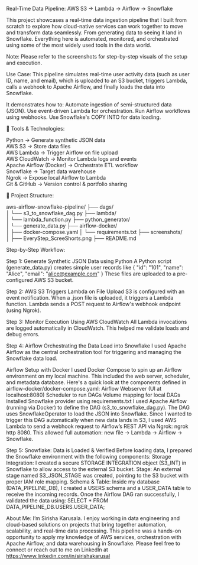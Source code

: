 Real-Time Data Pipeline: AWS S3 → Lambda → Airflow → Snowflake

This project showcases a real-time data ingestion pipeline that I built from scratch to explore how cloud-native services can work together to move and transform data seamlessly. From generating data to seeing it land in Snowflake. Everything here is automated, monitored, and orchestrated using some of the most widely used tools in the data world.

Note: Please refer to the screenshots for step-by-step visuals of the setup and execution.

Use Case: 
This pipeline simulates real-time user activity data (such as user ID, name, and email), which is uploaded to an S3 bucket, triggers Lambda, calls a webhook to Apache Airflow, and finally loads the data into Snowflake.

It demonstrates how to:
Automate ingestion of semi-structured data (JSON).
Use event-driven Lambda for orchestration.
Run Airflow workflows using webhooks.
Use Snowflake's COPY INTO for data loading.

🧱 Tools & Technologies:

Python → Generate synthetic JSON data         
AWS S3 → Store data files                      
AWS Lambda → Trigger Airflow on file upload        
AWS CloudWatch → Monitor Lambda logs and events     
Apache Airflow (Docker) → Orchestrate ETL workflow   
Snowflake → Target data warehouse                 
Ngrok → Expose local Airflow to Lambda        
Git & GitHub → Version control & portfolio sharing 

📁 Project Structure:

aws-airflow-snowflake-pipeline/
├── dags/                      
│   └── s3_to_snowflake_dag.py
├── lambda/                   
│   └── lambda_function.py
├── python_generator/        
│   └── generate_data.py
├── airflow-docker/          
│   ├── docker-compose.yaml
│   └── requirements.txt
├── screenshots/              
│   ├── EveryStep_ScreeShorts.png
├── README.md


Step-by-Step Workflow:

Step 1: Generate Synthetic JSON Data using Python
A Python script (generate_data.py) creates simple user records like
{ "id": "101", "name": "Alice", "email": "alice@example.com" }
These files are uploaded to a pre-configured AWS S3 bucket.

Step 2:  AWS S3 Triggers Lambda on File Upload
S3 is configured with an event notification.
When a .json file is uploaded, it triggers a Lambda function.
Lambda sends a POST request to Airflow's webhook endpoint (using Ngrok).

Step 3: Monitor Execution Using AWS CloudWatch
All Lambda invocations are logged automatically in CloudWatch.
This helped me validate loads and debug errors.

Step 4: Airflow Orchestrating the Data Load into Snowflake
I used Apache Airflow as the central orchestration tool for triggering and managing the Snowflake data load.

Airflow Setup with Docker
I used Docker Compose to spin up an Airflow environment on my local machine. This included the web server, scheduler, and metadata database.
Here's a quick look at the components defined in airflow-docker/docker-compose.yaml:
Airflow Webserver (UI at localhost:8080)
Scheduler to run DAGs
Volume mapping for local DAGs
Installed Snowflake provider using requirements.txt
I used Apache Airflow (running via Docker) to define the DAG (s3_to_snowflake_dag.py).
The DAG uses SnowflakeOperator to load the JSON into Snowflake.
Since I wanted to trigger this DAG automatically when new data lands in S3, I used AWS Lambda to send a webhook request to Airflow’s REST API via Ngrok: ngrok http 8080.
This allowed full automation: new file → Lambda → Airflow → Snowflake.


Step 5:  Snowflake: Data is Loaded & Verified
Before loading data, I prepared the Snowflake environment with the following components:
Storage Integration: I created a secure STORAGE INTEGRATION object (S3_INT) in Snowflake to allow access to the external S3 bucket.
Stage: An external stage named S3_JSON_STAGE was created, pointing to the S3 bucket with proper IAM role mapping.
Schema & Table: Inside my database (DATA_PIPELINE_DB), I created a USERS schema and a USER_DATA table to receive the incoming records.
Once the Airflow DAG ran successfully, I validated the data using:
SELECT * FROM DATA_PIPELINE_DB.USERS.USER_DATA;


About Me:
I’m Sirisha Karusala. I enjoy working in data engineering and cloud-based solutions on projects that bring together automation, scalability, and real-time data processing. This pipeline was a hands-on opportunity to apply my knowledge of AWS services, orchestration with Apache Airflow, and data warehousing in Snowflake. 
Please feel free to connect or reach out to me on LinkedIn at https://www.linkedin.com/in/sirishakarusal




